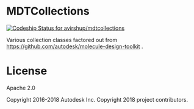 # MDTCollections

[ ![Codeship Status for avirshup/mdtcollections](https://app.codeship.com/projects/0038bdc0-24a2-0136-6dbc-6ee515ac7d80/status?branch=master)](https://app.codeship.com/projects/286368)

Various collection classes factored out from https://github.com/autodesk/molecule-design-toolkit .

# License

Apache 2.0

Copyright 2016-2018 Autodesk Inc. Copyright 2018 project contributors.
